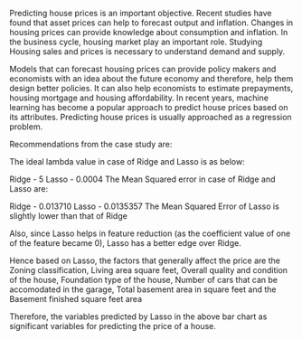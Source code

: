 Predicting house prices is an important objective. Recent studies have found that asset prices can help to forecast output and inflation. Changes in housing prices can provide knowledge about consumption and inflation. In the business cycle, housing market play an important role. Studying Housing sales and prices is necessary to understand demand and supply.

Models that can forecast housing prices can provide policy makers and economists with an idea about the future economy and therefore, help them design better policies. It can also help economists to estimate prepayments, housing mortgage and housing affordability. In recent years, machine learning has become a popular approach to predict house prices based on its attributes. Predicting house prices is usually approached as a regression problem.

Recommendations from the case study are:

The ideal lambda value in case of Ridge and Lasso is as below:

Ridge - 5 Lasso - 0.0004 The Mean Squared error in case of Ridge and Lasso are:

Ridge - 0.013710 Lasso - 0.0135357 The Mean Squared Error of Lasso is slightly lower than that of Ridge

Also, since Lasso helps in feature reduction (as the coefficient value of one of the feature became 0), Lasso has a better edge over Ridge.

Hence based on Lasso, the factors that generally affect the price are the Zoning classification, Living area square feet, Overall quality and condition of the house, Foundation type of the house, Number of cars that can be accomodated in the garage, Total basement area in square feet and the Basement finished square feet area

Therefore, the variables predicted by Lasso in the above bar chart as significant variables for predicting the price of a house.